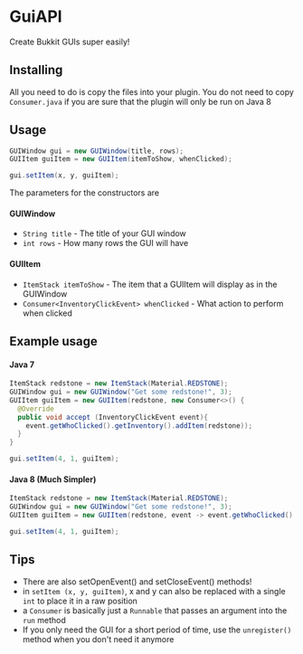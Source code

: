 # GuiAPI
Create Bukkit GUIs super easily!

## Installing

All you need to do is copy the files into your plugin. You do not need to copy ``Consumer.java`` if you are sure that the plugin will only be run on Java 8

## Usage
````java
GUIWindow gui = new GUIWindow(title, rows);
GUIItem guiItem = new GUIItem(itemToShow, whenClicked);

gui.setItem(x, y, guiItem);
````

The parameters for the constructors are
#### GUIWindow
 - ``String title`` - The title of your GUI window
 - ``int rows`` - How many rows the GUI will have

#### GUIItem
 - ``ItemStack itemToShow`` - The item that a GUIItem will display as in the GUIWindow
 - ``Consumer<InventoryClickEvent> whenClicked`` - What action to perform when clicked

## Example usage
#### Java 7
````java
ItemStack redstone = new ItemStack(Material.REDSTONE);
GUIWindow gui = new GUIWindow("Get some redstone!", 3);
GUIItem guiItem = new GUIItem(redstone, new Consumer<>() {
  @Override
  public void accept (InventoryClickEvent event){
    event.getWhoClicked().getInventory().addItem(redstone));
  }
}

gui.setItem(4, 1, guiItem);
````

#### Java 8 (Much Simpler)
````java
ItemStack redstone = new ItemStack(Material.REDSTONE);
GUIWindow gui = new GUIWindow("Get some redstone!", 3);
GUIItem guiItem = new GUIItem(redstone, event -> event.getWhoClicked().getInventory().addItem(redstone));

gui.setItem(4, 1, guiItem);
````

## Tips

 - There are also setOpenEvent() and setCloseEvent() methods!
 - in ``setItem (x, y, guiItem)``, x and y can also be replaced with a single ``int`` to place it in a raw position
 - a ``Consumer`` is basically just a ``Runnable`` that passes an argument into the ``run`` method
 - If you only need the GUI for a short period of time, use the ``unregister()`` method when you don't need it anymore
